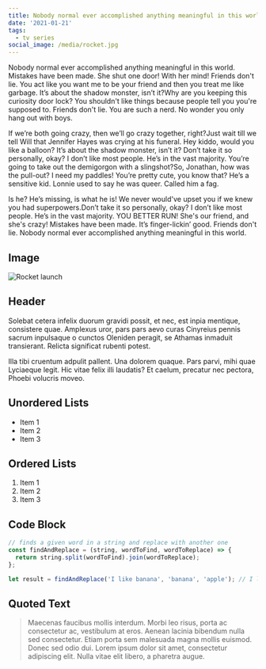 ```yaml
---
title: Nobody normal ever accomplished anything meaningful in this world
date: '2021-01-21'
tags:
  - tv series
social_image: /media/rocket.jpg
---
```


Nobody normal ever accomplished anything meaningful in this world. Mistakes have been made. She shut one door! With her mind! Friends don't lie. You act like you want me to be your friend and then you treat me like garbage. It’s about the shadow monster, isn’t it?Why are you keeping this curiosity door lock? You shouldn't like things because people tell you you're supposed to. Friends don't lie. You are such a nerd. No wonder you only hang out with boys.

If we’re both going crazy, then we’ll go crazy together, right?Just wait till we tell Will that Jennifer Hayes was crying at his funeral. Hey kiddo, would you like a balloon? It’s about the shadow monster, isn’t it? Don’t take it so personally, okay? I don’t like most people. He’s in the vast majority. You’re going to take out the demigorgon with a slingshot?So, Jonathan, how was the pull-out? I need my paddles! You’re pretty cute, you know that? He’s a sensitive kid. Lonnie used to say he was queer. Called him a fag.

Is he? He’s missing, is what he is! We never would've upset you if we knew you had superpowers.Don’t take it so personally, okay? I don’t like most people. He’s in the vast majority. YOU BETTER RUN! She's our friend, and she's crazy! Mistakes have been made. It’s finger-lickin’ good. Friends don't lie. Nobody normal ever accomplished anything meaningful in this world.

## Image

![Rocket launch](/media/rocket.jpg)

## Header

Solebat cetera infelix duorum gravidi possit, et nec, est inpia mentique, consistere quae. Amplexus uror, pars pars aevo curas Cinyreius
pennis sacrum inpulsaque o cunctos Oleniden peragit, se Athamas inmaduit
transierant. Relicta significat rubenti potest.

Illa tibi cruentum adpulit pallent. Una dolorem quaque. Pars parvi, mihi quae
Lyciaeque legit. Hic vitae felix illi laudatis? Et caelum, precatur nec pectora,
Phoebi volucris moveo.

## Unordered Lists

- Item 1
- Item 2
- Item 3

## Ordered Lists

1. Item 1
2. Item 2
3. Item 3

## Code Block

```javascript
// finds a given word in a string and replace with another one
const findAndReplace = (string, wordToFind, wordToReplace) => {
  return string.split(wordToFind).join(wordToReplace);
};

let result = findAndReplace('I like banana', 'banana', 'apple'); // I like apple
```

## Quoted Text

> Maecenas faucibus mollis interdum. Morbi leo risus, porta ac consectetur ac, vestibulum at eros. Aenean lacinia bibendum nulla sed consectetur. Etiam porta sem malesuada magna mollis euismod. Donec sed odio dui. Lorem ipsum dolor sit amet, consectetur adipiscing elit. Nulla vitae elit libero, a pharetra augue.
